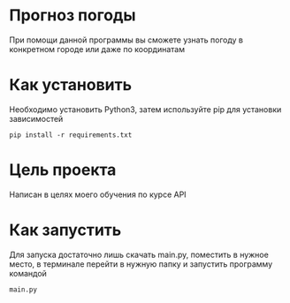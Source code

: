# Прогноз погоды

При помощи данной программы вы сможете узнать погоду в конкретном городе или даже по координатам

# Как установить
Необходимо установить Python3, затем используйте pip для установки зависимостей
```
pip install -r requirements.txt
```

# Цель проекта
Написан в целях моего обучения по курсе API

# Как запустить
Для запуска достаточно лишь скачать main.py, поместить в нужное место, в терминале перейти в нужную папку и запустить программу командой
```
main.py
```
